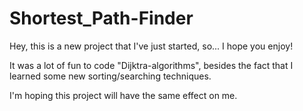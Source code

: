 # Shortest_Path-Finder
Hey, this is a new project that I've just started, so... I hope you enjoy!

It was a lot of fun to code "Dijktra-algorithms", besides the fact that I learned some new sorting/searching techniques.

I'm hoping this project will have the same effect on me.
